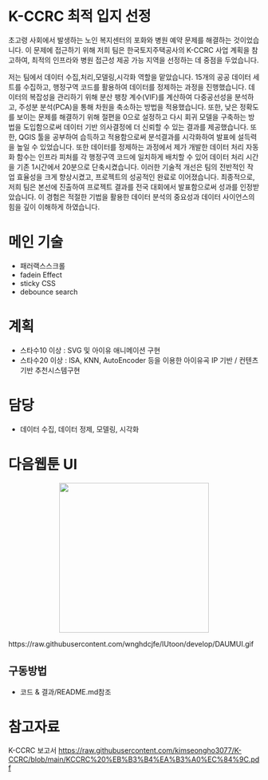 # K-CCRC 최적 입지 선정
초고령 사회에서 발생하는 노인 복지센터의 포화와 병원 예약 문제를 해결하는 것이었습니다.
이 문제에 접근하기 위해 저희 팀은 한국토지주택공사의 K-CCRC 사업 계획을 참고하여, 최적의 인프라와 병원 접근성 제공 가능 지역을 선정하는 데 중점을 두었습니다.

저는 팀에서 데이터 수집,처리,모델링,시각화 역할을 맡았습니다. 15개의 공공 데이터 세트를 수집하고, 행정구역 코드를 활용하여 데이터를 정제하는 과정을 진행했습니다. 
데이터의 복잡성을 관리하기 위해 분산 팽창 계수(VIF)를 계산하여 다중공선성을 분석하고, 
주성분 분석(PCA)을 통해 차원을 축소하는 방법을 적용했습니다. 
또한, 낮은 정확도를 보이는 문제를 해결하기 위해 절편을 0으로 설정하고 다시 회귀 모델을 구축하는 방법을 도입함으로써 데이터 기반 의사결정에 더 신뢰할 수 있는 결과를 제공했습니다. 
또한, QGIS 툴을 공부하여 습득하고 적용함으로써 분석결과를 시각화하여 발표에 설득력을 높일 수 있었습니다.
또한 데이터를 정제하는 과정에서 제가 개발한 데이터 처리 자동화 함수는 인프라 피처를 각 행정구역 코드에 일치하게 배치할 수 있어 데이터 처리 시간을 기존 1시간에서 20분으로 단축시켰습니다. 
이러한 기술적 개선은 팀의 전반적인 작업 효율성을 크게 향상시켰고, 프로젝트의 성공적인 완료로 이어졌습니다.
최종적으로, 저희 팀은 본선에 진출하여 프로젝트 결과를 전국 대회에서 발표함으로써 성과를 인정받았습니다.
이 경험은 적절한 기법을 활용한 데이터 분석의 중요성과 데이터 사이언스의 힘을 깊이 이해하게 하였습니다.

# 메인 기술
 - 패러랙스스크롤
 - fadein Effect
 - sticky CSS
 - debounce search

# 계획
 - 스타수10 이상 : SVG 및 아이유 애니메이션 구현
 - 스타수20 이상 : lSA, KNN, AutoEncoder 등을 이용한 아이유곡 IP 기반 / 컨텐츠기반 추천시스템구현

# 담당 
 - 데이터 수집, 데이터 정제, 모델링, 시각화

# 다음웹툰 UI 
<p align="center"> 
  <img src="https://github.com/wnghdcjfe/IUtoon/blob/develop/DAUMUI.gif" width="300">
</p> https://raw.githubusercontent.com/wnghdcjfe/IUtoon/develop/DAUMUI.gif
 
## 구동방법
 - 코드 & 결과/README.md참조

# 참고자료
K-CCRC 보고서 https://raw.githubusercontent.com/kimseongho3077/K-CCRC/blob/main/KCCRC%20%EB%B3%B4%EA%B3%A0%EC%84%9C.pdf
